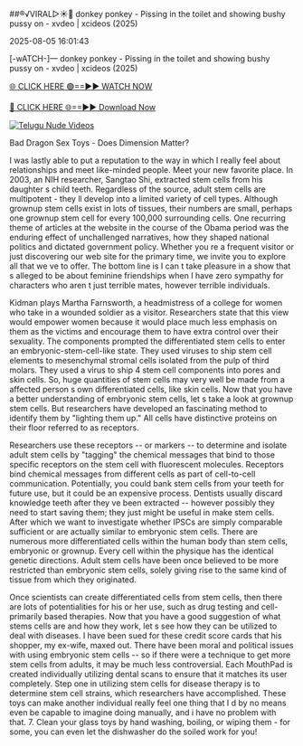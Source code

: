 ##®️√VIRAL▷☀️👄    donkey ponkey - Pissing in the toilet and showing bushy pussy on - xvdeo &#124; xcideos (2025)

2025-08-05 16:01:43



[-wATCH-]—    donkey ponkey - Pissing in the toilet and showing bushy pussy on - xvdeo &#124; xcideos (2025)

[🌐 CLICK HERE 🟢==►► WATCH NOW](https://www.youtucams.com/tracking/githubcom)

[🔴 CLICK HERE 🌐==►► Download Now](https://www.youtucams.com/tracking/githubcom)

[![Telugu Nude Videos](https://i.imgur.com/dJHk4Zq.gif)](https://www.youtucams.com/tracking/githubcom)



Bad Dragon Sex Toys - Does Dimension Matter?

I was lastly able to put a reputation to the way in which I really feel about relationships and meet like-minded people. Meet your new favorite place. In 2003, an NIH researcher, Sangtao Shi, extracted stem cells from his daughter s child teeth. Regardless of the source, adult stem cells are multipotent - they ll develop into a limited variety of cell types. Although grownup stem cells exist in lots of tissues, their numbers are small, perhaps one grownup stem cell for every 100,000 surrounding cells. One recurring theme of articles at the website in the course of the Obama period was the enduring effect of unchallenged narratives, how they shaped national politics and dictated government policy. Whether you re a frequent visitor or just discovering our web site for the primary time, we invite you to explore all that we ve to offer. The bottom line is I can t take pleasure in a show that s alleged to be about feminine friendships when I have zero sympathy for characters who aren t just terrible mates, however terrible individuals.

Kidman plays Martha Farnsworth, a headmistress of a college for women who take in a wounded soldier as a visitor. Researchers state that this view would empower women because it would place much less emphasis on them as the victims and encourage them to have extra control over their sexuality. The components prompted the differentiated stem cells to enter an embryonic-stem-cell-like state. They used viruses to ship stem cell elements to mesenchymal stromal cells isolated from the pulp of third molars. They used a virus to ship 4 stem cell components into pores and skin cells. So, huge quantities of stem cells may very well be made from a affected person s own differentiated cells, like skin cells. Now that you have a better understanding of embryonic stem cells, let s take a look at grownup stem cells. But researchers have developed an fascinating method to identify them by "lighting them up." All cells have distinctive proteins on their floor referred to as receptors.

Researchers use these receptors -- or markers -- to determine and isolate adult stem cells by "tagging" the chemical messages that bind to those specific receptors on the stem cell with fluorescent molecules. Receptors bind chemical messages from different cells as part of cell-to-cell communication. Potentially, you could bank stem cells from your teeth for future use, but it could be an expensive process. Dentists usually discard knowledge teeth after they ve been extracted -- however possibly they need to start saving them; they just might be useful in make stem cells. After which we want to investigate whether IPSCs are simply comparable sufficient or are actually similar to embryonic stem cells. There are numerous more differentiated cells within the human body than stem cells, embryonic or grownup. Every cell within the physique has the identical genetic directions. Adult stem cells have been once believed to be more restricted than embryonic stem cells, solely giving rise to the same kind of tissue from which they originated.

Once scientists can create differentiated cells from stem cells, then there are lots of potentialities for his or her use, such as drug testing and cell-primarily based therapies. Now that you have a good suggestion of what stems cells are and how they work, let s see how they can be utilized to deal with diseases. I have been sued for these credit score cards that his shopper, my ex-wife, maxed out. There have been moral and political issues with using embryonic stem cells -- so if there were a technique to get more stem cells from adults, it may be much less controversial. Each MouthPad is created individually utilizing dental scans to ensure that it matches its user completely. Step one in utilizing stem cells for disease therapy is to determine stem cell strains, which researchers have accomplished. These toys can make another individual really feel one thing that I d by no means even be capable to imagine doing manually, and i have no problem with that. 7. Clean your glass toys by hand washing, boiling, or wiping them - for some, you can even let the dishwasher do the soiled work for you!